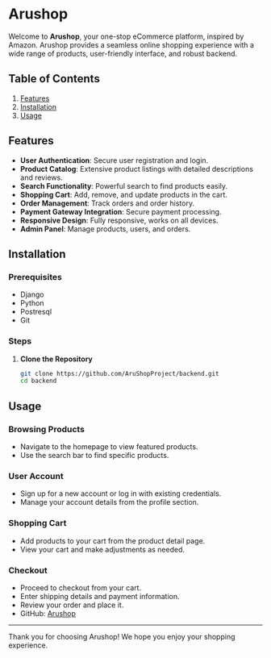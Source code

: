 # Arushop

Welcome to **Arushop**, your one-stop eCommerce platform, inspired by Amazon. Arushop provides a seamless online shopping experience with a wide range of products, user-friendly interface, and robust backend.

## Table of Contents

1. [Features](#features)
2. [Installation](#installation)
3. [Usage](#usage)

## Features

- **User Authentication**: Secure user registration and login.
- **Product Catalog**: Extensive product listings with detailed descriptions and reviews.
- **Search Functionality**: Powerful search to find products easily.
- **Shopping Cart**: Add, remove, and update products in the cart.
- **Order Management**: Track orders and order history.
- **Payment Gateway Integration**: Secure payment processing.
- **Responsive Design**: Fully responsive, works on all devices.
- **Admin Panel**: Manage products, users, and orders.

## Installation

### Prerequisites

- Django
- Python
- Postresql
- Git

### Steps

1. **Clone the Repository**

    ```bash
    git clone https://github.com/AruShopProject/backend.git
    cd backend
    ```
## Usage

### Browsing Products

- Navigate to the homepage to view featured products.
- Use the search bar to find specific products.

### User Account

- Sign up for a new account or log in with existing credentials.
- Manage your account details from the profile section.

### Shopping Cart

- Add products to your cart from the product detail page.
- View your cart and make adjustments as needed.

### Checkout

- Proceed to checkout from your cart.
- Enter shipping details and payment information.
- Review your order and place it.
- GitHub: [Arushop](https://github.com/AruShopProject/backend)

---

Thank you for choosing Arushop! We hope you enjoy your shopping experience.
